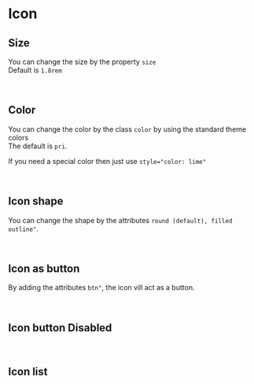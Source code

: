 # Icon

## Size

<style>
  .iconBox {
    display: flex;
    flex-wrap: wrap;
    gap:10px;
  }
  .iconBox div {
    display: flex;
    flex-direction: column;
    align-items: center;
  }
</style>

You can change the size by the property `size`<br>
Default is `1.8rem`

<hhl-live-editor title="" htmlCode='
    <template>
    <div class="iconBox">        
        <div><p>1rem</p><H_icon-edit size="1rem"></H_icon-edit></div> 
        <div><p>standard</p><H_icon-edit ></H_icon-edit></div>
        <div><p>3rem</p><H_icon-edit size="3rem"></H_icon-edit></div>  
        <div><p>60px</p><H_icon-edit size="60px"></H_icon-edit></div>        
    </div>
    </template>
'>
</hhl-live-editor>

<br>

## Color

You can change the color by the class `color` by using the standard theme colors<br>
The default is `pri`.<br>

If you need a special color then just use `style="color: lime"`

<hhl-live-editor title="" htmlCode='
      <template>
      <div class="iconBox">
            <div><p>pri</p><H_icon-edit color="pri"></H_icon-edit></div>
            <div><p>sec</p><H_icon-edit color="sec"></H_icon-edit></div>
            <div><p>ok</p><H_icon-edit color="ok"></H_icon-edit></div>
            <div><p>err</p><H_icon-edit color="err"></H_icon-edit></div>
            <div><p>warn</p><H_icon-edit color="warn"></H_icon-edit></div>
            <div><p>info</p><H_icon-edit color="info"></H_icon-edit></div>
            <div><p>black</p><H_icon-edit color="black"></H_icon-edit></div>
            <div><p>white</p><H_icon-edit color="white"></H_icon-edit></div>
            <div><p>txt0</p><H_icon-edit color="txt0"></H_icon-edit></div>
            <div><p>txt1</p><H_icon-edit color="txt1"></H_icon-edit></div> 
            <div><p>txt2</p><H_icon-edit color="txt2"></H_icon-edit></div> 
            <div><p>txt3</p><H_icon-edit color="txt3"></H_icon-edit></div> 
            <div><p>txt4</p><H_icon-edit color="txt4"></H_icon-edit></div> 
            <div><p>txt5</p><H_icon-edit color="txt5"></H_icon-edit></div> 
            <div><p>txt6</p><H_icon-edit color="txt6"></H_icon-edit></div>
            <div><p>bg0</p><H_icon-edit color="bg0"></H_icon-edit></div>
            <div><p>bg1</p><H_icon-edit color="bg1"></H_icon-edit></div>
            <div><p>bg2</p><H_icon-edit color="bg2"></H_icon-edit></div>
            <div><p>bg3</p><H_icon-edit color="bg3"></H_icon-edit></div>
            <div><p>bg4</p><H_icon-edit color="bg4"></H_icon-edit></div>
            <div><p>bg5</p><H_icon-edit color="bg5"></H_icon-edit></div>
            <div><p>bg6</p><H_icon-edit color="bg6"></H_icon-edit></div> 
            <div><p>bg6</p><H_icon-edit style="color:lime"></H_icon-edit></div>             
      </div>
      </template>
'>
</hhl-live-editor>
<br>

## Icon shape

You can change the shape by the attributes `round (default), filled outline"`.


<hhl-live-editor title="" htmlCode='
      <template>
      <div class="iconBox">
        <div><p>outline</p><H_icon-edit outline></H_icon-edit></div>
        <div><p>round false</p><H_icon-edit outline :round="false"></H_icon-edit></div>
        <div><p>outline filled</p><H_icon-edit outline filled></H_icon-edit></div>
        <div><p>round false filled</p><H_icon-edit outline :round="false" filled></H_icon-edit></div>
      </div>
      </template>
'>
</hhl-live-editor>

<br>



## Icon as button

By adding the attributes `btn"`, the icon vill act as a button.<br>


<hhl-live-editor title="" htmlCode='
    <template>
     <div class="iconBox">
        <div><p>outline</p><H_icon-edit outline btn></H_icon-edit></div>
        <div><p>round false</p><H_icon-edit outline :round="false" btn></H_icon-edit></div>
        <div><p>outline filled</p><H_icon-edit outline filled btn></H_icon-edit></div>
        <div><p>round false filled</p><H_icon-edit outline :round="false" filled btn></H_icon-edit></div>
    </div>
    </template>
'>
</hhl-live-editor>

<br>

## Icon button Disabled

<hhl-live-editor title="" htmlCode='
 <template>
     <div class="iconBox">
        <div><p>outline</p><H_icon-edit outline btn disabled></H_icon-edit></div>
        <div><p>round false</p><H_icon-edit outline :round="false" btn disabled></H_icon-edit></div>
        <div><p>outline filled</p><H_icon-edit outline filled btn disabled></H_icon-edit></div>
        <div><p>round false filled</p><H_icon-edit outline :round="false" filled btn disabled></H_icon-edit></div>
    </div>
    </template>
'>
</hhl-live-editor>

<br>

## Icon list

<ico-list/>
<br>
<br>

